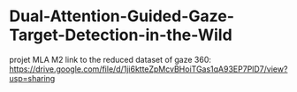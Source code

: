 # Dual-Attention-Guided-Gaze-Target-Detection-in-the-Wild
projet MLA M2
link to the reduced dataset of gaze 360: https://drive.google.com/file/d/1ji6ktteZpMcvBHoiTGas1qA93EP7PlD7/view?usp=sharing 